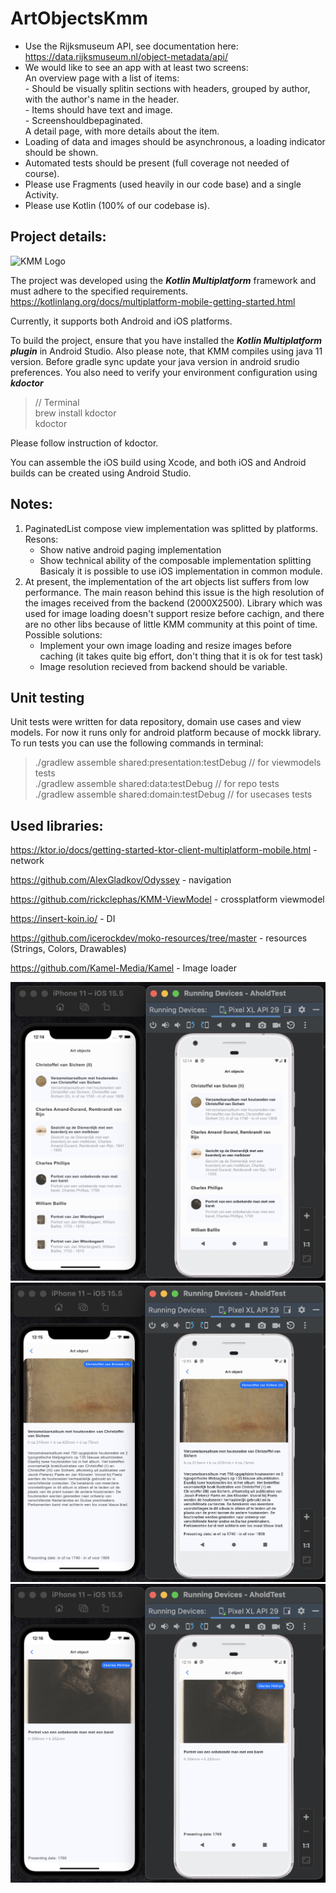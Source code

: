 # ArtObjectsKmm
- Use the Rijksmuseum API, see documentation here: https://data.rijksmuseum.nl/object-metadata/api/
- We would like to see an app with at least two screens: \
  An overview page with a list of items: \
      - Should be visually splitin sections with headers, grouped by author, with the author's name in the header. \
      - Items should have text and image. \
      - Screenshouldbepaginated. \
  A detail page, with more details about the item.
- Loading of data and images should be asynchronous, a loading indicator should be shown.
- Automated tests should be present (full coverage not needed of course).
- Please use Fragments (used heavily in our code base) and a single Activity.
- Please use Kotlin (100% of our codebase is).

## Project details:

![KMM Logo](https://mobiraft.com/wp-content/uploads/2020/04/SwiftUI-3.png)

The project was developed using the ***Kotlin Multiplatform*** framework and must adhere to the specified requirements. \
https://kotlinlang.org/docs/multiplatform-mobile-getting-started.html

Currently, it supports both Android and iOS platforms.

To build the project, ensure that you have installed the ***Kotlin Multiplatform plugin*** in Android Studio. Also please note, that KMM compiles using java 11 version. 
Before gradle sync update your java version in android srudio preferences. You also need to verify your environment configuration using ***kdoctor***

> // Terminal \
> brew install kdoctor \
> kdoctor

Please follow instruction of kdoctor.

You can assemble the iOS build using Xcode, and both iOS and Android builds can be created using Android Studio.

## Notes:
1. PaginatedList compose view implementation was splitted by platforms.\
   Resons:
   - Show native android paging implementation
   - Show technical ability of the composable implementation splitting
Basicaly it is possible to use iOS implementation in common module.
1. At present, the implementation of the art objects list suffers from low performance. The main reason behind this issue is the high resolution of the images received from the backend (2000X2500). Library which was used for image loading doesn't support resize before cachign, and there are no other libs because of little KMM community at this point of time.\
   Possible solutions:
   - Implement your own image loading and resize images before caching (it takes quite big effort, don't thing that it is ok for test task)
   - Image resolution recieved from backend should be variable.

## Unit testing
Unit tests were written for data repository, domain use cases and view models. For now it runs only for android platform because of mockk library.\
To run tests you can use the following commands in terminal:
> ./gradlew assemble shared:presentation:testDebug // for viewmodels tests\
> ./gradlew assemble shared:data:testDebug // for repo tests\
> ./gradlew assemble shared:domain:testDebug // for usecases tests

## Used libraries:

https://ktor.io/docs/getting-started-ktor-client-multiplatform-mobile.html - network

https://github.com/AlexGladkov/Odyssey - navigation

https://github.com/rickclephas/KMM-ViewModel - crossplatform viewmodel

https://insert-koin.io/ - DI

https://github.com/icerockdev/moko-resources/tree/master - resources (Strings, Colors, Drawables)

https://github.com/Kamel-Media/Kamel - Image loader


![Art objects list](https://github.com/ustadenis/ArtObjectsKmm/blob/main/pictures/Screen%20Shot%202023-07-24%20at%2012.14.42%20AM.png)
![Art object details](https://github.com/ustadenis/ArtObjectsKmm/blob/main/pictures/Screen%20Shot%202023-07-24%20at%2012.15.39%20AM.png)
![Art object details](https://github.com/ustadenis/ArtObjectsKmm/blob/main/pictures/Screen%20Shot%202023-07-24%20at%2012.16.19%20AM.png)
